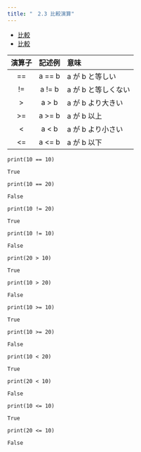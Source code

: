 ```yaml
---
title: "　2.3 比較演算"
---
```


* [比較](https://docs.python.org/ja/3/library/stdtypes.html#comparisons)
* [比較](https://docs.python.org/ja/3/reference/expressions.html#comparisons)

|演算子|記述例|意味|
|:-:|:-:|:--|
|==|a == b|a が b と等しい|
|!=|a != b|a が b と等しくない|
|>|a > b|a が b より大きい|
|>=|a >= b|a が b 以上|
|<|a < b|a が b より小さい|
|<=|a <= b|a が b 以下|

```python:サンプルコード
print(10 == 10)
```

```text:実行結果
True
```

```python:サンプルコード
print(10 == 20)
```

```text:実行結果
False
```

```python:サンプルコード
print(10 != 20)
```

```text:実行結果
True
```

```python:サンプルコード
print(10 != 10)
```

```text:実行結果
False
```

```python:サンプルコード
print(20 > 10)
```

```text:実行結果
True
```

```python:サンプルコード
print(10 > 20)
```

```text:実行結果
False
```

```python:サンプルコード
print(10 >= 10)
```

```text:実行結果
True
```

```python:サンプルコード
print(10 >= 20)
```

```text:実行結果
False
```

```python:サンプルコード
print(10 < 20)
```

```text:実行結果
True
```

```python:サンプルコード
print(20 < 10)
```

```text:実行結果
False
```

```python:サンプルコード
print(10 <= 10)
```

```text:実行結果
True
```

```python:サンプルコード
print(20 <= 10)
```

```text:実行結果
False
```